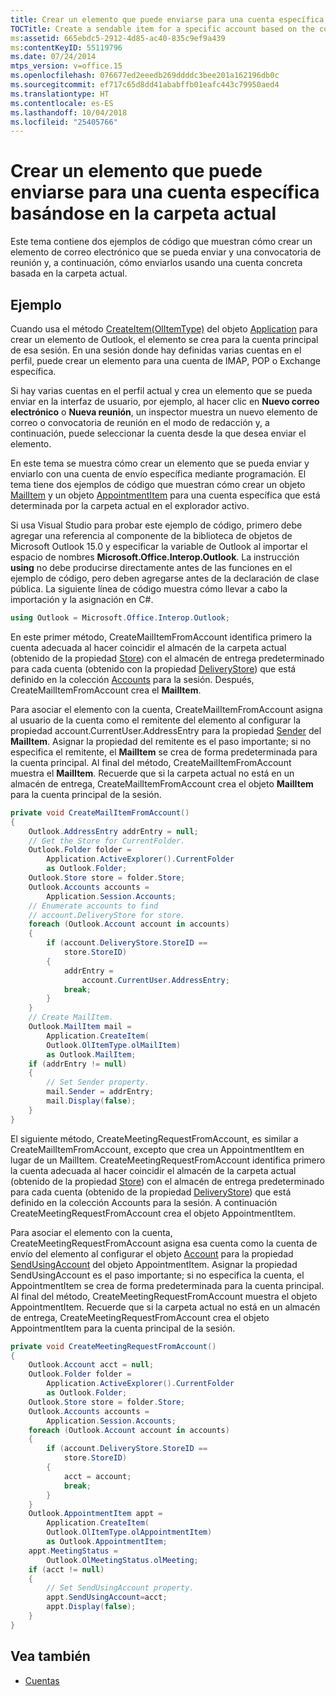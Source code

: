 ```yaml
---
title: Crear un elemento que puede enviarse para una cuenta específica basándose en la carpeta actual
TOCTitle: Create a sendable item for a specific account based on the current folder
ms:assetid: 665ebdc5-2912-4d85-ac40-835c9ef9a439
ms:contentKeyID: 55119796
ms.date: 07/24/2014
mtps_version: v=office.15
ms.openlocfilehash: 076677ed2eeedb269ddddc3bee201a162196db0c
ms.sourcegitcommit: ef717c65d8dd41ababffb01eafc443c79950aed4
ms.translationtype: HT
ms.contentlocale: es-ES
ms.lasthandoff: 10/04/2018
ms.locfileid: "25405766"
---
```

# <a name="create-a-sendable-item-for-a-specific-account-based-on-the-current-folder"></a>Crear un elemento que puede enviarse para una cuenta específica basándose en la carpeta actual

Este tema contiene dos ejemplos de código que muestran cómo crear un elemento de correo electrónico que se pueda enviar y una convocatoria de reunión y, a continuación, cómo enviarlos usando una cuenta concreta basada en la carpeta actual.

## <a name="example"></a>Ejemplo

Cuando usa el método [CreateItem(OlItemType)](https://msdn.microsoft.com/library/bb610587\(v=office.15\)) del objeto [Application](https://msdn.microsoft.com/library/bb646615\(v=office.15\)) para crear un elemento de Outlook, el elemento se crea para la cuenta principal de esa sesión. En una sesión donde hay definidas varias cuentas en el perfil, puede crear un elemento para una cuenta de IMAP, POP o Exchange específica. 

Si hay varias cuentas en el perfil actual y crea un elemento que se pueda enviar en la interfaz de usuario, por ejemplo, al hacer clic en **Nuevo correo electrónico** o **Nueva reunión**, un inspector muestra un nuevo elemento de correo o convocatoria de reunión en el modo de redacción y, a continuación, puede seleccionar la cuenta desde la que desea enviar el elemento. 

En este tema se muestra cómo crear un elemento que se pueda enviar y enviarlo con una cuenta de envío específica mediante programación. El tema tiene dos ejemplos de código que muestran cómo crear un objeto [MailItem](https://msdn.microsoft.com/library/bb643865\(v=office.15\)) y un objeto [AppointmentItem](https://msdn.microsoft.com/library/bb645611\(v=office.15\)) para una cuenta específica que está determinada por la carpeta actual en el explorador activo.

Si usa Visual Studio para probar este ejemplo de código, primero debe agregar una referencia al componente de la biblioteca de objetos de Microsoft Outlook 15.0 y especificar la variable de Outlook al importar el espacio de nombres **Microsoft.Office.Interop.Outlook**. La instrucción **using** no debe producirse directamente antes de las funciones en el ejemplo de código, pero deben agregarse antes de la declaración de clase pública. La siguiente línea de código muestra cómo llevar a cabo la importación y la asignación en C\#.

```csharp
using Outlook = Microsoft.Office.Interop.Outlook;
```

En este primer método, CreateMailItemFromAccount identifica primero la cuenta adecuada al hacer coincidir el almacén de la carpeta actual (obtenido de la propiedad [Store](https://msdn.microsoft.com/library/bb612742\(v=office.15\))) con el almacén de entrega predeterminado para cada cuenta (obtenido con la propiedad [DeliveryStore](https://msdn.microsoft.com/library/ff185090\(v=office.15\))) que está definido en la colección [Accounts](https://msdn.microsoft.com/library/bb646328\(v=office.15\)) para la sesión. Después, CreateMailItemFromAccount crea el **MailItem**. 

Para asociar el elemento con la cuenta, CreateMailItemFromAccount asigna al usuario de la cuenta como el remitente del elemento al configurar la propiedad account.CurrentUser.AddressEntry para la propiedad [Sender](https://msdn.microsoft.com/library/ff184720\(v=office.15\)) del **MailItem**. Asignar la propiedad del remitente es el paso importante; si no especifica el remitente, el **MailItem** se crea de forma predeterminada para la cuenta principal. Al final del método, CreateMailItemFromAccount muestra el **MailItem**. Recuerde que si la carpeta actual no está en un almacén de entrega, CreateMailItemFromAccount crea el objeto **MailItem** para la cuenta principal de la sesión.

```csharp
private void CreateMailItemFromAccount()
{
    Outlook.AddressEntry addrEntry = null;
    // Get the Store for CurrentFolder.
    Outlook.Folder folder =
        Application.ActiveExplorer().CurrentFolder 
        as Outlook.Folder;
    Outlook.Store store = folder.Store;
    Outlook.Accounts accounts =
        Application.Session.Accounts;
    // Enumerate accounts to find
    // account.DeliveryStore for store.
    foreach (Outlook.Account account in accounts)
    {
        if (account.DeliveryStore.StoreID == 
            store.StoreID)
        {
            addrEntry =
                account.CurrentUser.AddressEntry;
            break;
        }
    }
    // Create MailItem.
    Outlook.MailItem mail =
        Application.CreateItem(
        Outlook.OlItemType.olMailItem)
        as Outlook.MailItem;
    if (addrEntry != null)
    {
        // Set Sender property.
        mail.Sender = addrEntry;
        mail.Display(false);
    }
}
```

El siguiente método, CreateMeetingRequestFromAccount, es similar a CreateMailItemFromAccount, excepto que crea un AppointmentItem en lugar de un MailItem. CreateMeetingRequestFromAccount identifica primero la cuenta adecuada al hacer coincidir el almacén de la carpeta actual (obtenido de la propiedad [Store](https://msdn.microsoft.com/library/bb612742\(v=office.15\))) con el almacén de entrega predeterminado para cada cuenta (obtenido de la propiedad [DeliveryStore](https://msdn.microsoft.com/library/ff185090\(v=office.15\))) que está definido en la colección Accounts para la sesión. A continuación CreateMeetingRequestFromAccount crea el objeto AppointmentItem. 

Para asociar el elemento con la cuenta, CreateMeetingRequestFromAccount asigna esa cuenta como la cuenta de envío del elemento al configurar el objeto [Account](https://msdn.microsoft.com/library/bb645103\(v=office.15\)) para la propiedad [SendUsingAccount](https://msdn.microsoft.com/library/bb610680\(v=office.15\)) del objeto AppointmentItem. Asignar la propiedad SendUsingAccount es el paso importante; si no especifica la cuenta, el AppointmentItem se crea de forma predeterminada para la cuenta principal. Al final del método, CreateMeetingRequestFromAccount muestra el objeto AppointmentItem. Recuerde que si la carpeta actual no está en un almacén de entrega, CreateMeetingRequestFromAccount crea el objeto AppointmentItem para la cuenta principal de la sesión.

```csharp
private void CreateMeetingRequestFromAccount()
{
    Outlook.Account acct = null;
    Outlook.Folder folder =
        Application.ActiveExplorer().CurrentFolder
        as Outlook.Folder;
    Outlook.Store store = folder.Store;
    Outlook.Accounts accounts =
        Application.Session.Accounts;
    foreach (Outlook.Account account in accounts)
    {
        if (account.DeliveryStore.StoreID ==
            store.StoreID)
        {
            acct = account;
            break;
        }
    }
    Outlook.AppointmentItem appt =
        Application.CreateItem(
        Outlook.OlItemType.olAppointmentItem)
        as Outlook.AppointmentItem;
    appt.MeetingStatus = 
        Outlook.OlMeetingStatus.olMeeting;
    if (acct != null)
    {
        // Set SendUsingAccount property.
        appt.SendUsingAccount=acct;
        appt.Display(false);
    }
}
```

## <a name="see-also"></a>Vea también

- [Cuentas](accounts.md)

